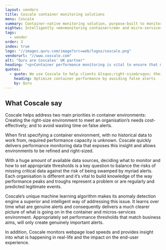 ```yaml
---
layout: vendors
title: Coscale container monitoring solutions
menu: Coscale
summary: Container-native monitoring solution, purpose-built to monitor containers and microservices
eightws: Intelligently <em>monitoring container</em> and micro-services environments at scale
tags:
  - vendor
order: 3
index: true
logo: "//images.quru.com/image?src=web/logos/coscale.png"
vendorurl: "//www.coscale.com"
alt: "Quru are Coscales' UK partner"
heading: "<p>Container performance monitoring is vital to ensure that micro-services deliver.<p></p>As organisations take advantage of new container technology using OpenShift and Docker within a full stack, the inherent monitoring shortcomings start to ask difficult questions.  The detail that a well deployed Coscale monitoring environment can provide answers.</p><p>In our experience, Coscale is an outstanding monitoring platform that enables organisations to rapidly right-size a full stack container and microservices production environment. Feedback from our customer’s is very positive and the software is easy to deploy, with a well designed and easy to use user-interface.</p>"
quotes:
  - quote: We use Coscale to help clients &lsquo;right-size&rsquo; their container environments, scale as needed and avoid false alerts. This means they accelerate container deployments in production with confidence and gain metrics that guide them on how to achieve optimum performance
    heading: Optimize container performance by avoiding false alerts
    by: Quru
---
```

## What Coscale say

Coscale helps address two main priorities in container environments: Creating the right-size environment to meet an organisation&rsquo;s needs cost-effectively; and to avoid wasting time on false alerts. 

When first specifying a container environment, with no historical data to work from, required performance capacity is unknown. Coscale quickly delivers performance monitoring data that exposes this insight and allows environments to be refined and right-sized. 

With a huge amount of available data sources, deciding what to monitor and how to set appropriate thresholds is a key question to balance the risks of missing critical data against the risk of being swamped by myriad alerts. Each organisation is different and it’s vital to build knowledge of the way performance peaks and troughs represent a problem or are regularly and predicted legitimate events. 

Coscale&rsquo;s unique machine learning algorithm makes its anomaly detection engine a superior and intelligent way of addressing this issue.  It learns over time what are genuine alerts and consequently delivers a much clearer picture of what is going on in the container and micros-services environment. Appropriately set performance thresholds that match business aims, will only create genuinely important alerts. 

In addition, Coscale monitors webpage load speeds and provides insight into what is happening in real-life and the impact on the end-user experience. 
